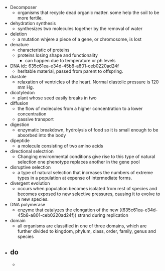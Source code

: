 - Decomposer
	- organisms that recycle dead organic matter. some help the soil to be more fertile.
- dehydration synthesis
	- synthesizes two molecules together by the removal of water
- deletion
	- a mutation whjere a piece of a gene, or chromosome, is lost
- denature
	- characteristic of proteins
	- proteins losing shape and functionality
		- can happen due to temperature or ph levels
- DNA
  id:: 635c61ea-e34d-45b8-a801-ceb0220ad24f
	- heritable material, passed from parent to offspring.
- diastole
	- relaxation of ventricles of the heart. Normal diastolic pressure is 120 mm Hg.
- dicotyledon
	- plant whose seed easily breaks in two
- diffusion
	- the flow of molecules from a higher concentration to a lower concentration
	- passive transport
- digestion
	- enzymatic breakdown, hydrolysis of food so it is small enough to be absorbed into the body
- dipeptide
	- a molecule consisting of two amino acids
- directional selectrion
	- Changing environmental conditions give rise to this type of natural selection one phenotype replaces another in the gene pool
- disruptive selection
	- a type of natural selection that increases the numbers of extreme types in a population at expense of intermediate forms.
- divergent evolution
	- occurs when population becomes isolated from rest of species and becomes exposed to new selective pressures, causing it to evolve to a new species.
- DNA polymerase
	- enzyme that catalyzes the elongation of the new ((635c61ea-e34d-45b8-a801-ceb0220ad24f)) strand during replication
- domain
	- all organisms are classified in one of three domains, which are further divided to kingdom,  phylum, class, order, family, genus and species
- do
	-
	-